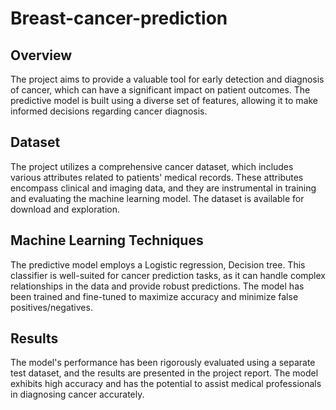 # Breast-cancer-prediction

## Overview

The project aims to provide a valuable tool for early detection and diagnosis of cancer, which can have a significant impact on patient outcomes. The predictive model is built using a diverse set of features, allowing it to make informed decisions regarding cancer diagnosis.

## Dataset

The project utilizes a comprehensive cancer dataset, which includes various attributes related to patients' medical records. These attributes encompass clinical and imaging data, and they are instrumental in training and evaluating the machine learning model. The dataset is available for download and exploration.

## Machine Learning Techniques

The predictive model employs a Logistic regression, Decision tree. This classifier is well-suited for cancer prediction tasks, as it can handle complex relationships in the data and provide robust predictions. The model has been trained and fine-tuned to maximize accuracy and minimize false positives/negatives.


## Results

The model's performance has been rigorously evaluated using a separate test dataset, and the results are presented in the project report. The model exhibits high accuracy and has the potential to assist medical professionals in diagnosing cancer accurately.
